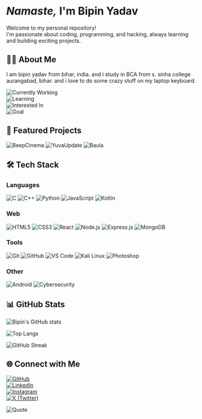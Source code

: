 # *Namaste,* I'm Bipin Yadav   

Welcome to my personal repository!        
I'm passionate about coding, programming, and hacking, always learning and building exciting projects.
       
## 👨‍💻 About Me     
I am bipin yadav from bihar, india. and i study in BCA from s. sinha college aurangabad, bihar. and i love to do some crazy stuff on my laptop keyboard.
   
![Currently Working](https://img.shields.io/badge/🔭%20Currently_Working_on-YadavMinds-white?style=for-the-badge)  
![Learning](https://img.shields.io/badge/🌱%20Learning-C%20|%20Web%20Dev%20|%20Cybersecurity%20|%20Android%20Dev-white?style=for-the-badge)  
![Interested In](https://img.shields.io/badge/💡%20Interested_In-Building_Apps%20|%20OS%20|%20AI-white?style=for-the-badge)  
![Goal](https://img.shields.io/badge/🎯%20Goal-Expert_in_Software_Dev_&_Ethical_Hacking-white?style=for-the-badge)
   
         
 
## 📂 Featured Projects 
     
 
![BeepCinema](https://img.shields.io/badge/🎬%20BeepCinema-Where%20you%20explore%20movies%20and%20series%20and%20do%20crazy%20stuff.%20Shuuutt%20upp-white?style=for-the-badge)
![YuvaUpdate](https://img.shields.io/badge/📚%20YuvaUpdate-Built%20for%20students%20to%20find%20updates%20like%20results,%20admissions,%20jobs,%20admit%20cards-white?style=for-the-badge)
![Baula](https://img.shields.io/badge/⚽%20Baula-A%20fun%20ball%20game%20like%20Chrome%20Dinosaur%20but%20with%20physics-white?style=for-the-badge)

## 🛠️ Tech Stack

### Languages 
![C](https://img.shields.io/badge/C-white?style=for-the-badge&logo=c&logoColor=00599C) 
![C++](https://img.shields.io/badge/C++-white?style=for-the-badge&logo=cplusplus&logoColor=00599C) 
![Python](https://img.shields.io/badge/Python-white?style=for-the-badge&logo=python&logoColor=3776AB) 
![JavaScript](https://img.shields.io/badge/JavaScript-white?style=for-the-badge&logo=javascript&logoColor=F7DF1E) 
![Kotlin](https://img.shields.io/badge/Kotlin-white?style=for-the-badge&logo=kotlin&logoColor=7F52FF)

 

### Web 
![HTML5](https://img.shields.io/badge/HTML5-white?style=for-the-badge&logo=html5&logoColor=E34F26) 
![CSS3](https://img.shields.io/badge/CSS3-white?style=for-the-badge&logo=css3&logoColor=1572B6) 
![React](https://img.shields.io/badge/React-white?style=for-the-badge&logo=react&logoColor=61DAFB) 
![Node.js](https://img.shields.io/badge/Node.js-white?style=for-the-badge&logo=node.js&logoColor=339933) 
![Express.js](https://img.shields.io/badge/Express.js-white?style=for-the-badge&logo=express&logoColor=000000) 
![MongoDB](https://img.shields.io/badge/MongoDB-white?style=for-the-badge&logo=mongodb&logoColor=47A248)



### Tools  
![Git](https://img.shields.io/badge/Git-white?style=for-the-badge&logo=git&logoColor=F05032) 
![GitHub](https://img.shields.io/badge/GitHub-white?style=for-the-badge&logo=github&logoColor=000) 
![VS Code](https://img.shields.io/badge/VS%20Code-white?style=for-the-badge&logo=visual-studio-code&logoColor=007ACC) 
![Kali Linux](https://img.shields.io/badge/Kali%20Linux-white?style=for-the-badge&logo=kalilinux&logoColor=557C94) 
![Photoshop](https://img.shields.io/badge/Photoshop-white?style=for-the-badge&logo=adobephotoshop&logoColor=31A8FF)


### Other 
![Android](https://img.shields.io/badge/Android%20Dev-white?style=for-the-badge&logo=android&logoColor=3DDC84) 
![Cybersecurity](https://img.shields.io/badge/Cybersecurity-white?style=for-the-badge&logo=protonvpn&logoColor=00855F)
 

## 📊 GitHub Stats  

![Bipin's GitHub stats](https://github-readme-stats.vercel.app/api?username=BipinDev404&show_icons=true&theme=white)  

![Top Langs](https://github-readme-stats.vercel.app/api/top-langs/?username=BipinDev404&layout=compact&theme=white)  

![GitHub Streak](https://streak-stats.demolab.com?user=BipinDev404&theme=white)


## 🌐 Connect with Me  

[![GitHub](https://img.shields.io/badge/GitHub-white?style=for-the-badge&logo=github&logoColor=000)](https://github.com/BipinDev404)  
[![LinkedIn](https://img.shields.io/badge/LinkedIn-white?style=for-the-badge&logo=linkedin&logoColor=0A66C2)](https://www.linkedin.com/in/bipinyadav-real/)  
[![Instagram](https://img.shields.io/badge/Instagram-white?style=for-the-badge&logo=instagram&logoColor=E4405F)](https://www.instagram.com/bipin_yadav_z)  
[![X (Twitter)](https://img.shields.io/badge/Twitter-white?style=for-the-badge&logo=x&logoColor=1DA1F2)](https://twitter.com/BipinYadav15123)  
 

![Quote](https://img.shields.io/badge/💡%20Quote-"Karam%20karte%20rho,%20phal%20ka%20chinta%20mat%20karo"-white?style=for-the-badge)

 
